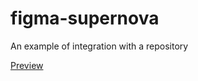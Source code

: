 # figma-supernova

An example of integration with a repository

[Preview](https://alexssh.github.io/figma-supernova/preview/)
